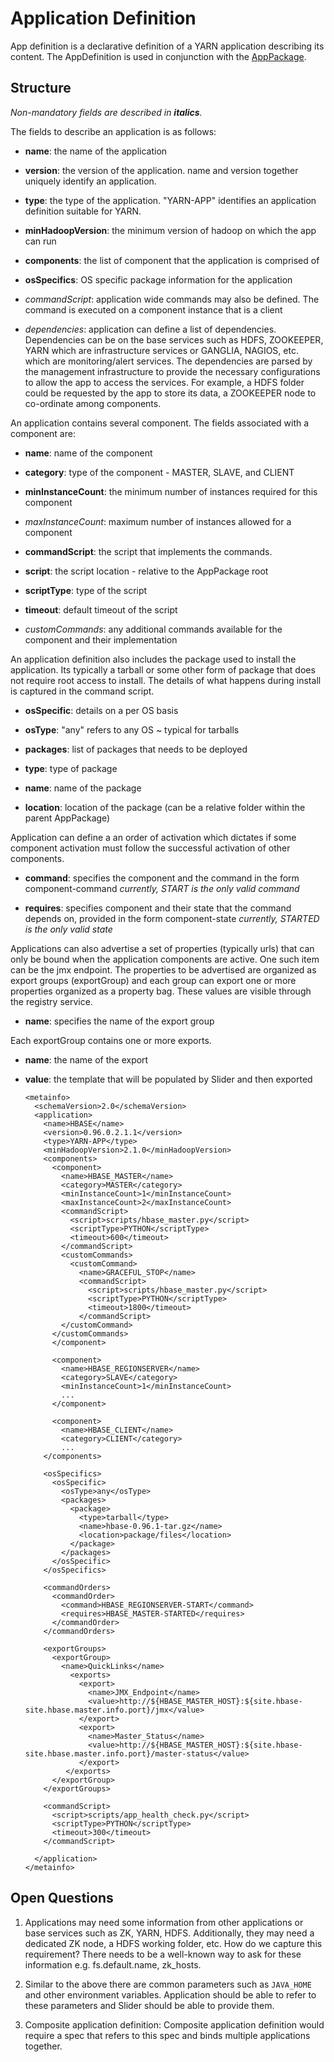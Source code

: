 <!---
   Licensed to the Apache Software Foundation (ASF) under one or more
   contributor license agreements.  See the NOTICE file distributed with
   this work for additional information regarding copyright ownership.
   The ASF licenses this file to You under the Apache License, Version 2.0
   (the "License"); you may not use this file except in compliance with
   the License.  You may obtain a copy of the License at

       http://www.apache.org/licenses/LICENSE-2.0

   Unless required by applicable law or agreed to in writing, software
   distributed under the License is distributed on an "AS IS" BASIS,
   WITHOUT WARRANTIES OR CONDITIONS OF ANY KIND, either express or implied.
   See the License for the specific language governing permissions and
   limitations under the License.
-->

# Application Definition

App definition is a declarative definition of a YARN application describing its content. The AppDefinition is used in conjunction with the [AppPackage](application_package.md).

## Structure

*Non-mandatory fields are described in **italics**.*

The fields to describe an application is as follows:

* **name**: the name of the application

* **version**: the version of the application. name and version together uniquely identify an application.

* **type**: the type of the application. "YARN-APP" identifies an application definition suitable for YARN.

* **minHadoopVersion**: the minimum version of hadoop on which the app can run

* **components**: the list of component that the application is comprised of

* **osSpecifics**: OS specific package information for the application

* *commandScript*: application wide commands may also be defined. The command is executed on a component instance that is a client

* *dependencies*: application can define a list of dependencies. Dependencies can be on the base services such as HDFS, ZOOKEEPER, YARN which are infrastructure services or GANGLIA, NAGIOS, etc. which are monitoring/alert services. The dependencies are parsed by the management infrastructure to provide the necessary configurations to allow the app to access the services. For example, a HDFS folder could be requested by the app to store its data, a ZOOKEEPER node to co-ordinate among components.

An application contains several component. The fields associated with a component are:

* **name**: name of the component

* **category**: type of the component - MASTER, SLAVE, and CLIENT

* **minInstanceCount**: the minimum number of instances required for this component

* *maxInstanceCount*: maximum number of instances allowed for a component

* **commandScript**: the script that implements the commands.

 * **script**: the script location - relative to the AppPackage root

 * **scriptType**: type of the script

 * **timeout**: default timeout of the script

* *customCommands*: any additional commands available for the component and their implementation

An application definition also includes the package used to install the application. Its typically a tarball or some other form of package that does not require root access to install. The details of what happens during install is captured in the command script.

* **osSpecific**: details on a per OS basis

* **osType**: "any" refers to any OS ~ typical for tarballs

* **packages**: list of packages that needs to be deployed

* **type**: type of package

* **name**: name of the package

* **location**: location of the package (can be a relative folder within the parent AppPackage)

Application can define a an order of activation which dictates if some component activation must follow the successful activation of other components.

* **command**: specifies the component and the command in the form component-command *currently, START is the only valid command*

* **requires**: specifies component and their state that the command depends on, provided in the form component-state *currently, STARTED is the only valid state*

Applications can also advertise a set of properties (typically urls) that can only be bound when the application components are active. One such item can be the jmx endpoint. The properties to be advertised are organized as export groups (exportGroup) and each group can export one or more properties organized as a property bag. These values are visible through the registry service.

* **name**: specifies the name of the export group

Each exportGroup contains one or more exports.

* **name**: the name of the export

* **value**: the template that will be populated by Slider and then exported


      <metainfo>
        <schemaVersion>2.0</schemaVersion>
        <application>
          <name>HBASE</name>
          <version>0.96.0.2.1.1</version>
          <type>YARN-APP</type>
          <minHadoopVersion>2.1.0</minHadoopVersion>
          <components>
            <component>
              <name>HBASE_MASTER</name>
              <category>MASTER</category>
              <minInstanceCount>1</minInstanceCount>
              <maxInstanceCount>2</maxInstanceCount>
              <commandScript>
                <script>scripts/hbase_master.py</script>
                <scriptType>PYTHON</scriptType>
                <timeout>600</timeout>
              </commandScript>
              <customCommands>
                <customCommand>
                  <name>GRACEFUL_STOP</name>
                  <commandScript>
                    <script>scripts/hbase_master.py</script>
                    <scriptType>PYTHON</scriptType>
                    <timeout>1800</timeout>
                  </commandScript>
              </customCommand>
            </customCommands>
            </component>
    
            <component>
              <name>HBASE_REGIONSERVER</name>
              <category>SLAVE</category>
              <minInstanceCount>1</minInstanceCount>
              ...
            </component>
    
            <component>
              <name>HBASE_CLIENT</name>
              <category>CLIENT</category>
              ...
          </components>
    
          <osSpecifics>
            <osSpecific>
              <osType>any</osType>
              <packages>
                <package>
                  <type>tarball</type>
                  <name>hbase-0.96.1-tar.gz</name>
                  <location>package/files</location>
                </package>
              </packages>
            </osSpecific>
          </osSpecifics>
          
          <commandOrders>
            <commandOrder>
              <command>HBASE_REGIONSERVER-START</command>
              <requires>HBASE_MASTER-STARTED</requires>
            </commandOrder>
          </commandOrders>
          
          <exportGroups>
            <exportGroup>
              <name>QuickLinks</name>
                <exports>
                  <export>
                    <name>JMX_Endpoint</name>
                    <value>http://${HBASE_MASTER_HOST}:${site.hbase-site.hbase.master.info.port}/jmx</value>
                  </export>
                  <export>
                    <name>Master_Status</name>
                    <value>http://${HBASE_MASTER_HOST}:${site.hbase-site.hbase.master.info.port}/master-status</value>
                  </export>
               </exports>
            </exportGroup>
          </exportGroups>
    
          <commandScript>
            <script>scripts/app_health_check.py</script>
            <scriptType>PYTHON</scriptType>
            <timeout>300</timeout>
          </commandScript>
    
        </application>
      </metainfo>



## Open Questions

1. Applications may need some information from other applications or base services such as ZK, YARN, HDFS. Additionally, they may need a dedicated ZK node, a HDFS working folder, etc. How do we capture this requirement? There needs to be a well-known way to ask for these information e.g. fs.default.name, zk_hosts.

2. Similar to the above there are common parameters such as `JAVA_HOME` and other environment variables. Application should be able to refer to these parameters and Slider should be able to provide them.

3. Composite application definition: Composite application definition would require a spec that refers to this spec and binds multiple applications together.

